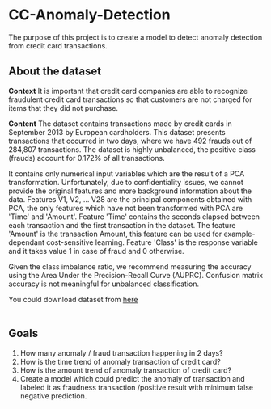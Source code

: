 # CC-Anomaly-Detection

The purpose of this project is to create a model to detect anomaly detection from credit card transactions.

## About the dataset

__Context__
It is important that credit card companies are able to recognize fraudulent credit card transactions so that customers are not charged for items that they did not purchase.

__Content__
The dataset contains transactions made by credit cards in September 2013 by European cardholders.
This dataset presents transactions that occurred in two days, where we have 492 frauds out of 284,807 transactions. The dataset is highly unbalanced, the positive class (frauds) account for 0.172% of all transactions.

It contains only numerical input variables which are the result of a PCA transformation. Unfortunately, due to confidentiality issues, we cannot provide the original features and more background information about the data. Features V1, V2, … V28 are the principal components obtained with PCA, the only features which have not been transformed with PCA are 'Time' and 'Amount'. Feature 'Time' contains the seconds elapsed between each transaction and the first transaction in the dataset. The feature 'Amount' is the transaction Amount, this feature can be used for example-dependant cost-sensitive learning. Feature 'Class' is the response variable and it takes value 1 in case of fraud and 0 otherwise.

Given the class imbalance ratio, we recommend measuring the accuracy using the Area Under the Precision-Recall Curve (AUPRC). Confusion matrix accuracy is not meaningful for unbalanced classification.



You could download dataset from [here](https://www.kaggle.com/mlg-ulb/creditcardfraud)
<br>
<br>

## Goals

1. How many anomaly / fraud transaction happening in 2 days?
2. How is the time trend of anomaly transaction of credit card?
3. How is the amount trend of anomaly transaction of credit card?
4. Create a model which could predict the anomaly of transaction and labeled it as fraudness transaction /positive result with minimum false negative prediction.
